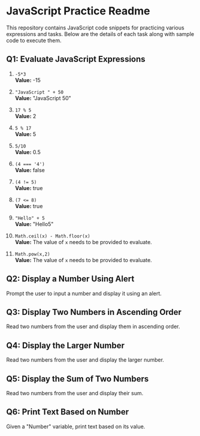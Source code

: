 # JavaScript Practice Readme

This repository contains JavaScript code snippets for practicing various expressions and tasks. Below are the details of each task along with sample code to execute them.

## Q1: Evaluate JavaScript Expressions

1. `-5*3`  
   **Value:** -15

2. `"JavaScript " + 50`  
   **Value:** "JavaScript 50"

3. `17 % 5`  
   **Value:** 2

4. `5 % 17`  
   **Value:** 5

5. `5/10`  
   **Value:** 0.5

6. `(4 === '4')`  
   **Value:** false

7. `(4 != 5)`  
   **Value:** true

8. `(7 <= 8)`  
   **Value:** true

9. `"Hello" + 5`  
   **Value:** "Hello5"

10. `Math.ceil(x) - Math.floor(x)`  
    **Value:** The value of `x` needs to be provided to evaluate.

11. `Math.pow(x,2)`  
    **Value:** The value of `x` needs to be provided to evaluate.

## Q2: Display a Number Using Alert

Prompt the user to input a number and display it using an alert.

## Q3: Display Two Numbers in Ascending Order

Read two numbers from the user and display them in ascending order.

## Q4: Display the Larger Number

Read two numbers from the user and display the larger number.

## Q5: Display the Sum of Two Numbers

Read two numbers from the user and display their sum.

## Q6: Print Text Based on Number

Given a "Number" variable, print text based on its value.